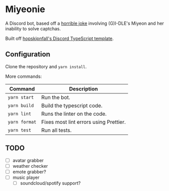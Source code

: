 # Miyeonie

A Discord bot, based off a [horrible joke](https://twitter.com/NoContextGidle/status/1321301150856073223) involving (G)I-DLE's Miyeon and her inability to solve captchas.

Built off [hopskipnfall's Discord TypeScript template](https://github.com/hopskipnfall/discord-typescript-bot).

## Configuration

Clone the repository and `yarn install`.

More commands: 

| Command       | Description                            |
| ------------- | -------------------------------------- |
| `yarn start`  | Run the bot.                           |
| `yarn build`  | Build the typescript code.             |
| `yarn lint`   | Runs the linter on the code.           |
| `yarn format` | Fixes most lint errors using Prettier. |
| `yarn test`   | Run all tests.                         |

## TODO

- [ ] avatar grabber
- [ ] weather checker
- [ ] emote grabber?
- [ ] music player
  - [ ] soundcloud/spotify support?